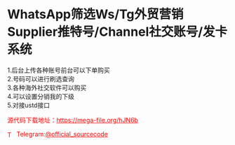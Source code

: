# WhatsApp筛选Ws/Tg外贸营销Supplier推特号/Channel社交账号/发卡系统

1.后台上传各种账号前台可以下单购买<br>2.号码可以进行刷选查询<br>3.各种海外社交软件可以购买<br>4.可以设置分销我的下级<br>5.对接ustd接口<br>


<p style="color: red;">源代码下载地址：<a href="https://mega-file.org/hJN6b" style="color: red;">https://mega-file.org/hJN6b</a></p><p style="color: red;"><img src="https://cdn-icons-png.flaticon.com/512/2111/2111646.png" alt="Telegram Icon" style="width: 16px; vertical-align: middle; margin-right: 5px;">Telegram:<a href="https://t.me/official_sourcecode" style="color: red;">@official_sourcecode</a></p>
